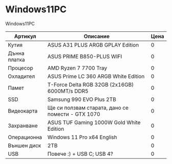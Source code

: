 # Windows11PC
Windows11PC

| Артикул   |  Описание          |  Цена |
|----------|-------------|------|
| Кутия |  ASUS A31 PLUS ARGB GPLAY Edition | 0 |
| Дънна платка |    ASUS PRIME B850-PLUS WIFI   |   0 |
| Процесор | AMD Ryzen 7 7700 Tray |    0 |
| Охладител | ASUS Prime LC 360 ARGB White Edition |    0 |
| Памет | T-Force Delta RGB 32GB (2x16GB) 6000MT/s DDR5 |    0 |
| SSD | Samsung 990 EVO Plus 2TB |    0 |
| Видеокарта | Ще си ползвам старата, дано се помести - GTX 1070 |    0 |
| Захранване | ASUS TUF Gaming 1000W Gold White Edition |    0 |
| Операционна  | Windows 11 Pro x64 English |    0 |
| Външен диск  | 2TB |    0 |
| USB  | Повече :) + USB C; USB 4? |    0 |
